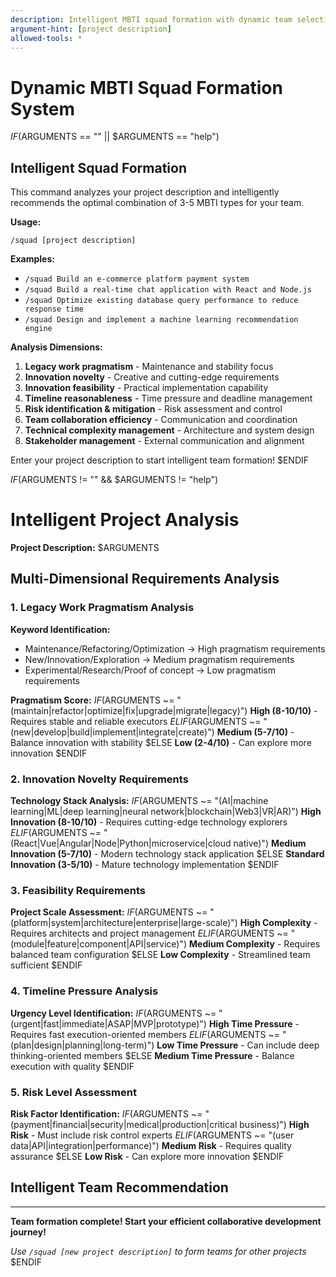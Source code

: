 ```yaml
---
description: Intelligent MBTI squad formation with dynamic team selection based on project analysis
argument-hint: [project description]
allowed-tools: *
---
```


# Dynamic MBTI Squad Formation System

$IF($ARGUMENTS == "" || $ARGUMENTS == "help")
## Intelligent Squad Formation

This command analyzes your project description and intelligently recommends the optimal combination of 3-5 MBTI types for your team.

**Usage:**
```
/squad [project description]
```

**Examples:**
- `/squad Build an e-commerce platform payment system`
- `/squad Build a real-time chat application with React and Node.js`
- `/squad Optimize existing database query performance to reduce response time`
- `/squad Design and implement a machine learning recommendation engine`

**Analysis Dimensions:**
1. **Legacy work pragmatism** - Maintenance and stability focus
2. **Innovation novelty** - Creative and cutting-edge requirements
3. **Innovation feasibility** - Practical implementation capability
4. **Timeline reasonableness** - Time pressure and deadline management
5. **Risk identification & mitigation** - Risk assessment and control
6. **Team collaboration efficiency** - Communication and coordination
7. **Technical complexity management** - Architecture and system design
8. **Stakeholder management** - External communication and alignment

Enter your project description to start intelligent team formation!
$ENDIF

$IF($ARGUMENTS != "" && $ARGUMENTS != "help")
# Intelligent Project Analysis

**Project Description:** $ARGUMENTS

## Multi-Dimensional Requirements Analysis

### 1. Legacy Work Pragmatism Analysis
**Keyword Identification:**
- Maintenance/Refactoring/Optimization → High pragmatism requirements
- New/Innovation/Exploration → Medium pragmatism requirements
- Experimental/Research/Proof of concept → Low pragmatism requirements

**Pragmatism Score:**
$IF($ARGUMENTS ~= "(maintain|refactor|optimize|fix|upgrade|migrate|legacy)")
**High (8-10/10)** - Requires stable and reliable executors
$ELIF($ARGUMENTS ~= "(new|develop|build|implement|integrate|create)")
**Medium (5-7/10)** - Balance innovation with stability
$ELSE
**Low (2-4/10)** - Can explore more innovation
$ENDIF

### 2. Innovation Novelty Requirements
**Technology Stack Analysis:**
$IF($ARGUMENTS ~= "(AI|machine learning|ML|deep learning|neural network|blockchain|Web3|VR|AR)")
**High Innovation (8-10/10)** - Requires cutting-edge technology explorers
$ELIF($ARGUMENTS ~= "(React|Vue|Angular|Node|Python|microservice|cloud native)")
**Medium Innovation (5-7/10)** - Modern technology stack application
$ELSE
**Standard Innovation (3-5/10)** - Mature technology implementation
$ENDIF

### 3. Feasibility Requirements
**Project Scale Assessment:**
$IF($ARGUMENTS ~= "(platform|system|architecture|enterprise|large-scale)")
**High Complexity** - Requires architects and project management
$ELIF($ARGUMENTS ~= "(module|feature|component|API|service)")
**Medium Complexity** - Requires balanced team configuration
$ELSE
**Low Complexity** - Streamlined team sufficient
$ENDIF

### 4. Timeline Pressure Analysis
**Urgency Level Identification:**
$IF($ARGUMENTS ~= "(urgent|fast|immediate|ASAP|MVP|prototype)")
**High Time Pressure** - Requires fast execution-oriented members
$ELIF($ARGUMENTS ~= "(plan|design|planning|long-term)")
**Low Time Pressure** - Can include deep thinking-oriented members
$ELSE
**Medium Time Pressure** - Balance execution with quality
$ENDIF

### 5. Risk Level Assessment
**Risk Factor Identification:**
$IF($ARGUMENTS ~= "(payment|financial|security|medical|production|critical business)")
**High Risk** - Must include risk control experts
$ELIF($ARGUMENTS ~= "(user data|API|integration|performance)")
**Medium Risk** - Requires quality assurance
$ELSE
**Low Risk** - Can explore more innovation
$ENDIF

## Intelligent Team Recommendation

---

**Team formation complete! Start your efficient collaborative development journey!**

*Use `/squad [new project description]` to form teams for other projects*
$ENDIF
